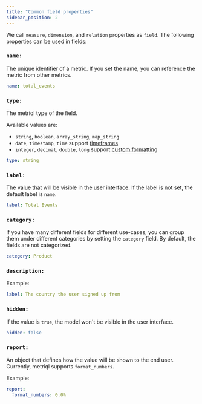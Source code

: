 ```yaml
---
title: "Common field properties"
sidebar_position: 2
---
```


We call `measure`, `dimension`,  and `relation` properties as `field`. The following properties can be used in fields:

### `name:`
The unique identifier of a metric. If you set the name, you can reference the metric from other metrics.

```yml
name: total_events
```

### `type:`
The metriql type of the field.

Available values are: 

* `string`, `boolean`, `array_string`, `map_string`
* `date`, `timestamp`, `time` support [timeframes](/reference/dimension#timeframes)
* `integer`, `decimal`, `double`, `long` support [custom formatting](#report)

```yml
type: string
```

### `label:`
The value that will be visible in the user interface. If the label is not set, the default label is `name`.

```yml
label: Total Events
```

### `category:`
If you have many different fields for different use-cases, you can group them under different categories by setting the `category` field. By default, the fields are not categorized.

```yml
category: Product
```

### `description:`

Example:
```yml
label: The country the user signed up from
```

### `hidden:`

If the value is `true`, the model won't be visible in the user interface.

```yml
hidden: false
```

### `report:`

An object that defines how the value will be shown to the end user. Currently, metriql supports `format_numbers`.

Example:

```yml
report:
  format_numbers: 0.0%
```